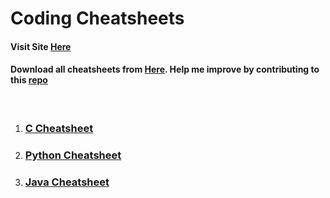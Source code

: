 # Coding Cheatsheets

#### Visit Site [Here](https://rohan-kiratsata.github.io/coding-cheatsheets/)
#### Download all cheatsheets from [Here](). Help me improve by contributing to this [repo](https://github.com/rohan-k14/coding-cheatsheets)

<br>

1. ### [C Cheatsheet](c-cheatsheet.md)
2. ### [Python Cheatsheet](python-cheatsheet.md)
3. ### [Java Cheatsheet]()
